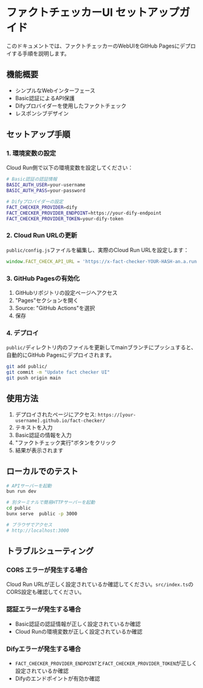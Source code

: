 # ファクトチェッカーUI セットアップガイド

このドキュメントでは、ファクトチェッカーのWebUIをGitHub Pagesにデプロイする手順を説明します。

## 機能概要

- シンプルなWebインターフェース
- Basic認証によるAPI保護
- Difyプロバイダーを使用したファクトチェック
- レスポンシブデザイン

## セットアップ手順

### 1. 環境変数の設定

Cloud Run側で以下の環境変数を設定してください：

```bash
# Basic認証の認証情報
BASIC_AUTH_USER=your-username
BASIC_AUTH_PASS=your-password

# Difyプロバイダーの設定
FACT_CHECKER_PROVIDER=dify
FACT_CHECKER_PROVIDER_ENDPOINT=https://your-dify-endpoint
FACT_CHECKER_PROVIDER_TOKEN=your-dify-token
```

### 2. Cloud Run URLの更新

`public/config.js`ファイルを編集し、実際のCloud Run URLを設定します：

```javascript
window.FACT_CHECK_API_URL = 'https://x-fact-checker-YOUR-HASH-an.a.run.app/api/fact-check';
```

### 3. GitHub Pagesの有効化

1. GitHubリポジトリの設定ページへアクセス
2. "Pages"セクションを開く
3. Source: "GitHub Actions"を選択
4. 保存

### 4. デプロイ

`public/`ディレクトリ内のファイルを更新してmainブランチにプッシュすると、自動的にGitHub Pagesにデプロイされます。

```bash
git add public/
git commit -m "Update fact checker UI"
git push origin main
```

## 使用方法

1. デプロイされたページにアクセス: `https://[your-username].github.io/fact-checker/`
2. テキストを入力
3. Basic認証の情報を入力
4. "ファクトチェック実行"ボタンをクリック
5. 結果が表示されます

## ローカルでのテスト

```bash
# APIサーバーを起動
bun run dev

# 別ターミナルで簡易HTTPサーバーを起動
cd public
bunx serve  public -p 3000

# ブラウザでアクセス
# http://localhost:3000
```

## トラブルシューティング

### CORS エラーが発生する場合

Cloud Run URLが正しく設定されているか確認してください。`src/index.ts`のCORS設定も確認してください。

### 認証エラーが発生する場合

- Basic認証の認証情報が正しく設定されているか確認
- Cloud Runの環境変数が正しく設定されているか確認

### Difyエラーが発生する場合

- `FACT_CHECKER_PROVIDER_ENDPOINT`と`FACT_CHECKER_PROVIDER_TOKEN`が正しく設定されているか確認
- Difyのエンドポイントが有効か確認
